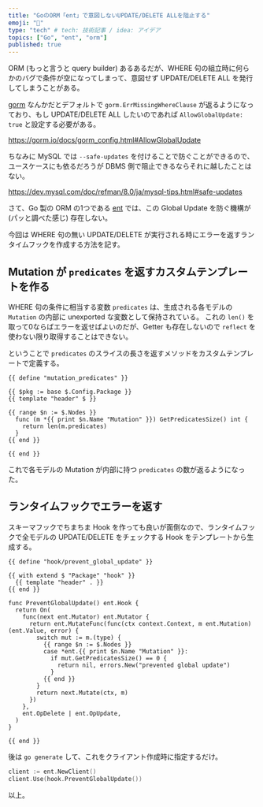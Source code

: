 ```yaml
---
title: "GoのORM「ent」で意図しないUPDATE/DELETE ALLを阻止する"
emoji: "🚧"
type: "tech" # tech: 技術記事 / idea: アイデア
topics: ["Go", "ent", "orm"]
published: true
---
```


ORM (もっと言うと query builder) あるあるだが、WHERE 句の組立時に何らかのバグで条件が空になってしまって、意図せず UPDATE/DELETE ALL を発行してしまうことがある。

[gorm](https://github.com/go-gorm/gorm) なんかだとデフォルトで `gorm.ErrMissingWhereClause` が返るようになっており、もし UPDATE/DELETE ALL したいのであれば `AllowGlobalUpdate: true` と設定する必要がある。

https://gorm.io/docs/gorm_config.html#AllowGlobalUpdate

ちなみに MySQL では `--safe-updates` を付けることで防ぐことができるので、ユースケースにも依るだろうが DBMS 側で阻止できるならそれに越したことはない。

https://dev.mysql.com/doc/refman/8.0/ja/mysql-tips.html#safe-updates

さて、Go 製の ORM の1つである [ent](https://github.com/ent/ent) では、この Global Update を防ぐ機構が (パッと調べた感じ) 存在しない。

今回は WHERE 句の無い UPDATE/DELETE が実行される時にエラーを返すランタイムフックを作成する方法を記す。

## Mutation が `predicates` を返すカスタムテンプレートを作る
WHERE 句の条件に相当する変数 `predicates` は、生成される各モデルの `Mutation` の内部に unexported な変数として保持されている。
これの `len()` を取って0ならばエラーを返せばよいのだが、Getter も存在しないので `reflect` を使わない限り取得することはできない。

ということで `predicates` のスライスの長さを返すメソッドをカスタムテンプレートで定義する。

```:mutation_predicates.tmpl
{{ define "mutation_predicates" }}

{{ $pkg := base $.Config.Package }}
{{ template "header" $ }}

{{ range $n := $.Nodes }}
  func (m *{{ print $n.Name "Mutation" }}) GetPredicatesSize() int {
    return len(m.predicates)
  }
{{ end }}

{{ end }}
```

これで各モデルの Mutation が内部に持つ `predicates` の数が返るようになった。

## ランタイムフックでエラーを返す
スキーマフックでちまちま Hook を作っても良いが面倒なので、ランタイムフックで全モデルの UPDATE/DELETE をチェックする Hook をテンプレートから生成する。

```:prevent_global_update_hook.tmpl
{{ define "hook/prevent_global_update" }}

{{ with extend $ "Package" "hook" }}
  {{ template "header" . }}
{{ end }}

func PreventGlobalUpdate() ent.Hook {
  return On(
    func(next ent.Mutator) ent.Mutator {
      return ent.MutateFunc(func(ctx context.Context, m ent.Mutation) (ent.Value, error) {
        switch mut := m.(type) {
          {{ range $n := $.Nodes }}
          case *ent.{{ print $n.Name "Mutation" }}:
            if mut.GetPredicatesSize() == 0 {
              return nil, errors.New("prevented global update")
            }
          {{ end }}
        }
        return next.Mutate(ctx, m)
      })
    },
    ent.OpDelete | ent.OpUpdate,
  )
}

{{ end }}
```

後は `go generate` して、これをクライアント作成時に指定するだけ。

```go
client := ent.NewClient()
client.Use(hook.PreventGlobalUpdate())
```

以上。
